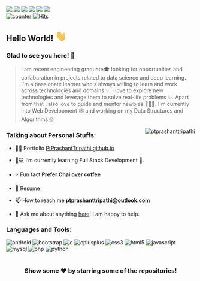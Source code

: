 [<img src="https://img.shields.io/badge/twitter-%231DA1F2.svg?&style=for-the-badge&logo=twitter&logoColor=white" />](https://twitter.com/ptprashant09) 
[<img src="https://img.shields.io/badge/linkedin-%230077B5.svg?&style=for-the-badge&logo=linkedin&logoColor=white" />](https://www.linkedin.com/in/ptprashanttripathi/) 
[<img src = "https://img.shields.io/badge/instagram-%23E4405F.svg?&style=for-the-badge&logo=instagram&logoColor=white">](https://www.instagram.com/ptprashanttripathi/) 
[<img src = "https://img.shields.io/badge/telegram-%233498DB.svg?&style=for-the-badge&logo=telegram&logoColor=white">](https://t.me/ptprashanttripathi/) 
[<img src = "https://img.shields.io/badge/facebook-%231877F2.svg?&style=for-the-badge&logo=facebook&logoColor=white">](https://www.facebook.com/ptprashanttripathi) 
[<img src="https://img.shields.io/badge/DEV.TO-%230A0A0A.svg?&style=for-the-badge&logo=dev-dot-to&logoColor=white" />](https://dev.to/ptprashanttripathi)  
![counter](https://komarev.com/ghpvc/?username=ptprashanttripathi)
![Hits](https://hits.seeyoufarm.com/api/count/incr/badge.svg?url=https%3A%2F%2Fgithub.com%2Fgjbae1212%2Fhit-counter)
## Hello World! <img src="https://raw.githubusercontent.com/ptprashanttripathi/ptprashanttripathi/master/hi.gif" width="30px"></h2>
### Glad to see you here! 🤩 &nbsp; 

>I am recent engineering graduate🎓 looking for opportunities and collabaration in projects related to data science and deep learning. I'm a passionate learner who's always willing to learn and work across technologies and domains 💡. I love to explore new technologies and leverage them to solve real-life problems ✨. Apart from that I also love to guide and mentor newbies 👨🏻‍💻. I'm currently into Web Development 🕸️ and working on my Data Structures and Algorithms 🤓.

<img align="right" src="https://github-readme-stats.vercel.app/api?username=ptprashanttripathi&show_icons=true" alt="ptprashanttripathi" /> 

### Talking about Personal Stuffs:

- 👨‍💻 Portfolio  [PtPrashantTripathi.github.io](https://PtPrashantTripathi.github.io)

- 👨💻 I’m currently learning Full Stack Development 🚀.

- ⚡ Fun fact **Prefer Chai over coffee**

- 📝 [Resume](https://github.com/PtPrashantTripathi/ptprashanttripathi.github.io/blob/master/PtPrashantTripathi-CV.pdf)

- 📫 How to reach me **ptprashanttripathi@outlook.com**

- 💬 Ask me about anything [here](https://github.com/PtPrashantTripathi/PtPrashantTripathi/issues/1)! I am happy to help.


### Languages and Tools:
  
  <img src="https://konpa.github.io/devicon/devicon.git/icons/android/android-original-wordmark.svg" alt="android" width="20" height="20"/> <img src="https://konpa.github.io/devicon/devicon.git/icons/bootstrap/bootstrap-plain.svg" alt="bootstrap" width="20" height="20"/> <img src="https://konpa.github.io/devicon/devicon.git/icons/c/c-original.svg" alt="c" width="20" height="20"/> <img src="https://konpa.github.io/devicon/devicon.git/icons/cplusplus/cplusplus-original.svg" alt="cplusplus" width="20" height="20"/> <img src="https://konpa.github.io/devicon/devicon.git/icons/css3/css3-original-wordmark.svg" alt="css3" width="20" height="20"/> <img src="https://konpa.github.io/devicon/devicon.git/icons/html5/html5-original-wordmark.svg" alt="html5" width="20" height="20"/> <img src="https://konpa.github.io/devicon/devicon.git/icons/javascript/javascript-original.svg" alt="javascript" width="20" height="20"/> <img src="https://konpa.github.io/devicon/devicon.git/icons/mysql/mysql-original-wordmark.svg" alt="mysql" width="20" height="20"/> <img src="https://konpa.github.io/devicon/devicon.git/icons/php/php-original.svg" alt="php" width="20" height="20"/> <img src="https://konpa.github.io/devicon/devicon.git/icons/python/python-original-wordmark.svg" alt="python" width="20" height="20"/>
#

<div align="center">

### Show some ❤️ by starring some of the repositories!

</div>
